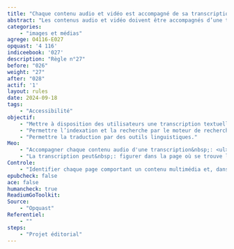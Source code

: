 ```yaml
---
title: "Chaque contenu audio et vidéo est accompagné de sa transcription textuelle"
abstract: "Les contenus audio et vidéo doivent être accompagnés d’une transcription textuelle des sons et des dialogues."
categories: 
    - "images et médias"
agrege: O4116-E027
opquast: '4 116'
indiceebook: '027'
description: "Règle n°27"
before: "026"
weight: "27"
after: "028"
actif: '1'
layout: rules
date: 2024-09-18
tags: 
    - "Accessibilité"
objectif: 
    - "Mettre à disposition des utilisateurs une transcription textuelle servant d’alternative."
    - "Permettre l’indexation et la recherche par le moteur de recherche de l’application de lecture."
    - "Permettre la traduction par des outils linguistiques."
Meo: 
    - "Accompagner chaque contenu audio d'une transcription&nbsp;: <ul><li>soit intégrale (contenant les paroles et une description des sons nécessaires à la compréhension) ; </li><li>soit synthétique (mais reflétant la totalité de l'information).</li></ul>"
    - "La transcription peut&nbsp;: figurer dans la page où se trouve le contenu audio ; ou être immédiatement accessible par un lien présent dans la page où se trouve le contenu audio."
Controle: 
    - "Identifier chaque page comportant un contenu multimédia et, dans le contexte immédiat de chaque contenu audio, s’assurer de la présence d’une transcription ou d’un lien y donnant immédiatement accès."
epubcheck: false
ace: false
humancheck: true
ReadiumGoToolkit: 
Source: 
    - "Opquast"
Referentiel: 
    - ""
steps: 
    - "Projet éditorial"
---
```

